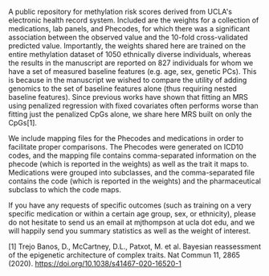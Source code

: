 A public repository for methylation risk scores derived from UCLA's electronic health record system. Included are the weights for a collection of medications, lab panels, and Phecodes, for which there was a significant association between the observed value and the 10-fold cross-validated predicted value. Importantly, the weights shared here are trained on the entire methylation dataset of 1050 ethnically diverse individuals, whereas the results in the manuscript are reported on 827 individuals for whom we have a set of measured baseline features (e.g. age, sex, genetic PCs). This is because in the manuscript we wished to compare the utility of adding genomics to the set of baseline features alone (thus requiring nested baseline features). Since previous works have shown that fitting an MRS using penalized regression with fixed covariates often performs worse than fitting just the penalized CpGs alone, we share here MRS built on only the CpGs[1]. 

We include mapping files for the Phecodes and medications in order to facilitate proper comparisons. The Phecodes were generated on ICD10 codes, and the mapping file contains comma-separated information on the phecode (which is reported in the weights) as well as the trait it maps to. Medications were grouped into subclasses, and the comma-separated file contains the code (which is reported in the weights) and the pharmaceutical subclass to which the code maps.

If you have any requests of specific outcomes (such as training on a very specific medication or within a certain age group, sex, or ethnicity), please do not hesitate to send us an email at mjthompson at ucla dot edu, and we will happily send you summary statistics as well as the weight of interest.

[1] Trejo Banos, D., McCartney, D.L., Patxot, M. et al. Bayesian reassessment of the epigenetic architecture of complex traits. Nat Commun 11, 2865 (2020). https://doi.org/10.1038/s41467-020-16520-1
